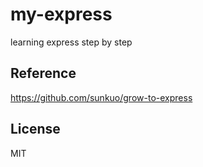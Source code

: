 # my-express
learning express step by step

## Reference  
https://github.com/sunkuo/grow-to-express

## License  
MIT

